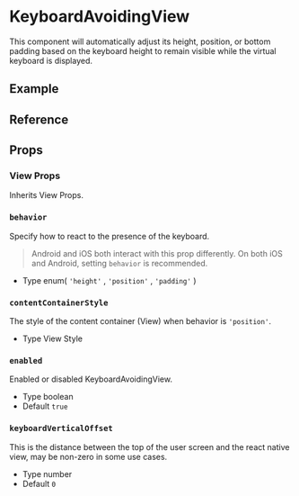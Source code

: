 # KeyboardAvoidingView

This component will automatically adjust its height, position, or bottom padding based on the keyboard height to remain visible while the virtual keyboard is displayed.

## Example

## Reference

## Props

### View Props

Inherits View Props.

### `behavior`

Specify how to react to the presence of the keyboard.

> Android and iOS both interact with this prop differently. On both iOS and Android, setting `behavior` is recommended.

* Type
  enum(
  `'height'`
  , 
  `'position'`
  , 
  `'padding'`
  )

### `contentContainerStyle`

The style of the content container (View) when behavior is `'position'`.

* Type
  View Style

### `enabled`

Enabled or disabled KeyboardAvoidingView.

* Type
  boolean
* Default
  `true`

### `keyboardVerticalOffset`

This is the distance between the top of the user screen and the react native view, may be non-zero in some use cases.

* Type
  number
* Default
  `0`
